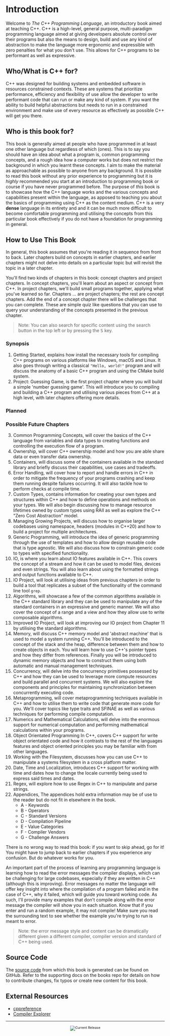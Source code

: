 # Introduction

Welcome to _The C++ Programming Language_, an introductory book aimed at teaching C++.
C++ is a high-level, general purpose, multi-paradigm programming language aimed at giving
developers absolute control over their programs but also the means to design, build and
use any kind of abstraction to make the language more ergonomic and expressible with zero
penalties for what you don't use. This allows for C++ programs to be performant as well
as expressive.

## Who/What is C++ for?

C++ was designed for building systems and embedded software in resources constrained
contexts. These are systems that prioritize performance, efficiency and flexibility of
use allow the developer to write performant code that can run or make any kind of system.
If you want the ability to build helpful abstractions but needs to run in a constrained
environment and make use of every resource as effectively as possible C++ will get you
there.

## Who is this book for?

This book is generally aimed at people who have programmed in at least one other language
but regardless of which (ones). This is to say you should have an idea about what a
program is, common programming concepts, and a rough idea how a computer works but does
not restrict the background in which you learnt these concepts. I aim to make the material
as approachable as possible to anyone from any background. It is possible to read this
book without any prior experience to programming but it is _highly_ recommended you start
at an introduction to programming book or course if you have never programmed before. The
purpose of _this_ book is to showcase how the C++ language works and the various concepts
and capabilities present within the language, as apposed to teaching you about the basics
of programming using C++ as the content medium. C++ is a very **dense** language in its
entirety and and it can be much more difficult to become comfortable programming and
utilising the concepts from this particular book effectively if you do not have a
foundation for programming in general.

## How to Use This Book

In general, this book assumes that you're reading it in sequence from front to back.
Later chapters build on concepts in earlier chapters, and earlier chapters might not delve
into details on a particular topic but will revisit the topic in a later chapter.

You'll find two kinds of chapters in this book: concept chapters and project chapters. In
concept chapters, you'll learn about an aspect or concept from C++. In project chapters,
we'll build small programs together, applying what you've learned so far. Chapters ...
are project chapters; the rest are concept chapters. Add the end of a concept chapter
there will be challenges that you can complete. These are simple quiz like questions that
you can use to query your understanding of the concepts presented in the previous chapter.

> Note: You can also search for specific content using the search button in the top left
> or by pressing the <kbd>S</kbd> key.

### Synopsis

1. Getting Started, explains how install the necessary tools for compiling C++ programs
on various platforms like Windows, macOS and Linux. It also goes through writing a
classical `"Hello, world!"` program and will discuss the anatomy of a basic C++ program
and using the CMake build system.
2. Project: Guessing Game, is the first project chapter where you will build a simple
'number guessing game'. This will introduce you to compiling and building a C++ program
and utilising various pieces from C++ at a high level, with later chapters offering more
details.

### Planned

### Possible Future Chapters

3. Common Programming Concepts, will cover the basics of the C++ language from variables
and data types to creating functions and controlling the execution flow of a program.
4. Ownership, will cover C++ ownership model and how you are able share data or even
transfer data ownership.
5. Containers, will discuss some of the containers available in the standard library and
briefly discuss their capabilities, use cases and tradeoffs.
6. Error Handling, will cover how to report and handle errors in C++ in order to mitigate
the frequency of your programs crashing and keep them running despite failures occurring.
It will also tackle how to perform checks at compile time.
7. Custom Types, contains information for creating your own types and structures within
C++ and how to define operations and methods on your types. We will also begin discussing
how to manage resource lifetimes owned by custom types using RAII as well as explore the
C++ "Zero Cost Abstraction" model.
8. Managing Growing Projects, will discuss how to organise larger codebases using
namespace, headers (modules in C++20) and how to build a project for multiple
architectures.
9. Generic Programming, will introduce the idea of generic programming through the use of
templates and how to allow design reusable code that is type agnostic. We will also
discuss how to constrain generic code to types with specified functionality.
10. IO, is where you learn about IO features available in C++. This covers the concept of
a stream and how it can be used to model files, devices and even strings. You will also
learn about using the formatted strings and output functions available to C++.
11. IO Project, will look at utilising ideas from previous chapters in order to build a
tool that replicates a subset of the functionality of the command line tool `grep`.
12. Algorithms, will showcase a few of the common algorithms available in the C++
standard library and they can be used to manipulate any of the standard containers in an
expressive and generic manner. We will also cover the concept of a range and a view and
how they allow use to write composable algorithms.
13. Improved IO Project, will look at improving our IO project from Chapter 11 by
utilising the standard algorithms.
14. Memory, will discuss C++ memory model and 'abstract machine' that is used to model a
system running C++. You'll be introduced to the concept of the stack and the heap,
difference between them and how to create objects in each. You will learn how to use
C++'s pointer types and how they differ from references. Finally you will be introduced
to dynamic memory objects and how to construct them using both automatic and manual
management techniques.
15. Concurrency, will delve into the concurrency primitives possessed by C++ and how they
can be used to leverage more compute resources and build parallel and concurrent systems.
We will also explore the components and principles for maintaining synchronization
between concurrently executing code.
16. Metaprogramming, will cover metaprogramming techniques available in C++ and how to
utilise them to write code that generate more code for you. We'll cover topics like type
traits and SFINAE as well as various techniques for performing compile computation.
17. Numerics and Mathematical Calculations, will delve into the enormous support for
numerical computation and performing mathematical calculations within your programs.
18. Object Orientated Programming In C++, covers C++ support for write object orientated
code and how it contrasts to the rest of the languages features and object oriented
principles you may be familiar with from other languages.
19. Working with the Filesystem, discusses how you can use C++ to manipulate a systems
filesystem in a cross platform matter.
20. Date, Time and Localization, introduces C++ support for working with time and dates
how to change the locale currently being used to express said times and dates.
21. Regex, will explore how to use Regex in C++ to manipulate and parse strings.
22. Appendices, The appendices hold extra information may be of use to the reader but do
not fit in elsewhere in the book.
    - A - Keywords
    - B - Operators
    - C - Standard Versions
    - D - Compilation Pipeline
    - E - Value Categories
    - F - Compiler Vendors
    - G - Challenge Answers

There is no wrong way to read this book: if you want to skip ahead, go for it! You might
have to jump back to earlier chapters if you experience any confusion. But do whatever
works for you.

An important part of the process of learning any programming language is learning how to
read the error messages the compiler displays, which can be challenging for large
codebases, especially if they are written in C++ (although this is improving). Error
messages no matter the language will offer key insight into where the compilation of a
program failed and in the case of C++, why it failed, which will guide you toward working
code. As such, I'll provide many examples that don't compile along with the error message
the compiler will show you in each situation. Know that if you enter and run a random
example, it may not compile! Make sure you read the surrounding text to see whether the
example you're trying to run is meant to error.

> Note: the error message style and content can be dramatically different given a
> different compiler, compiler version and standard of C++ being used.

## Source Code

The [source code](https://github.com/oraqlle/cpp-book) from which this book is generated
can be found on GitHub. Refer to the supporting docs on the books repo for details on how
to contribute changes, fix typos or create new content for this book.

## External Resources

- [cppreference](https://en.cppreference.com/w/Main_Page)
- [Compiler Explorer](https://www.godbolt.org/)

---

<div style="font-size: 0.75em;">
  <center>
    <img src="https://img.shields.io/github/v/release/oraqlle/cpp-book?include_prereleases" alt="Current Release">
  </center>
</div>
